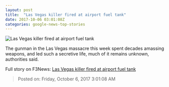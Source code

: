 ```yaml
---
layout: post
title:  "Las Vegas killer fired at airport fuel tank"
date: 2017-10-06 03:01:08Z
categories: google-news-top-stories
---
```


![Las Vegas killer fired at airport fuel tank](http://i2.cdn.cnn.com/cnnnext/dam/assets/171004102046-02b-las-vegas-inside-shooters-room-daily-mail-super-tease.jpg)

The gunman in the Las Vegas massacre this week spent decades amassing weapons, and led such a secretive life, much of it remains unknown, authorities said.


Full story on F3News: [Las Vegas killer fired at airport fuel tank](http://www.f3nws.com/n/FJvW4B)

> Posted on: Friday, October 6, 2017 3:01:08 AM

